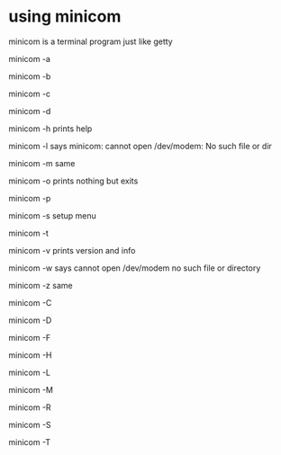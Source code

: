 # using minicom

minicom is a terminal program just like getty

minicom -a

minicom -b

minicom -c

minicom -d

minicom -h prints help

minicom -l says minicom: cannot open /dev/modem: No such file or dir

minicom -m same

minicom -o prints nothing but exits

minicom -p

minicom -s setup menu

minicom -t

minicom -v prints version and info

minicom -w says cannot open /dev/modem no such file or directory

minicom -z same

minicom -C

minicom -D

minicom -F

minicom -H

minicom -L

minicom -M

minicom -R

minicom -S

minicom -T

